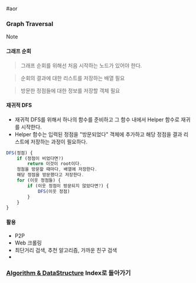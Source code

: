 #aor 
### Graph Traversal
>[!note]
>#### 그래프 순회
>
>>그래프 순회를 위해선 처음 시작하는 노드가 있어야 한다.
>
>>순회의 결과에 대한 리스트를 저장하는 배열 필요
>
>>방문한 정점들에 대한 정보를 저장할 객체 필요

#### 재귀적 DFS
- 재귀적 DFS를 위해서 하나의 함수를 준비하고 그 함수 내에서 Helper 함수로 재귀를 시작한다.
- Helper 함수는 입력된 정점을 "방문되었다" 객체에 추가하고 해당 정점을 결과 리스트에 저장하는 과정이 필요하다.

```js
DFS(정점) {
    if (정점이 비었다면?)
        return 이것이 root이다.
    정점을 방문할 때마다, 배열에 저장한다.
    해당 정점을 방문했다고 저장한다.
    for (이웃 정점들) {
        if (이웃 정점이 방문되지 않았다면?) {
            DFS(이웃 정점)
        }
    }
}
```
#### 활용
- P2P
- Web 크롤링
- 최단거리 검색, 추천 알고리즘, 가까운 친구 검색
- 

### [Algorithm & DataStructure](../../../Dev-Index/Algorithm%20&%20DataStructure.md) Index로 돌아가기